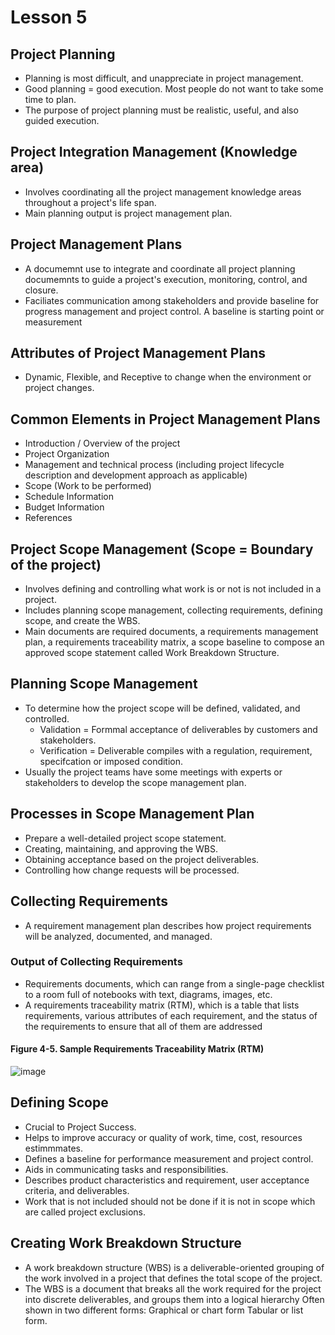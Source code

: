 # Lesson 5

## Project Planning
- Planning is most difficult, and unappreciate in project management.
- Good planning = good execution. Most people do not want to take some time to plan.
- The purpose of project planning must be realistic, useful, and also guided execution.

## Project Integration Management (Knowledge area)
- Involves coordinating all the project management knowledge areas throughout a project's life span.
- Main planning output is project management plan.

## Project Management Plans
- A documemnt use to integrate and coordinate all project planning documemnts to guide a project's execution, monitoring, control, and closure.
- Faciliates communication among stakeholders and provide baseline for progress management and project control. A baseline is starting point or measurement 

## Attributes of Project Management Plans
- Dynamic, Flexible, and Receptive to change when the environment or project changes.

## Common Elements in Project Management Plans
- Introduction / Overview of the project
- Project Organization
- Management and technical process (including project lifecycle description and development approach as applicable)
- Scope (Work to be performed)
- Schedule Information
- Budget Information
- References

## Project Scope Management (Scope = Boundary of the project)
- Involves defining and controlling what work is or not is not included in a project.
- Includes planning scope management, collecting requirements, defining scope, and create the WBS.
- Main documents are required documents, a requirements management plan, a requirements traceability matrix, a scope baseline to compose an approved scope statement called Work Breakdown Structure.

## Planning Scope Management
- To determine how the project scope will be defined, validated, and controlled.
  - Validation = Formmal acceptance of deliverables by customers and stakeholders.
  - Verification = Deliverable compiles with a regulation, requirement, specifcation or imposed condition.
- Usually the project teams have some meetings with experts or stakeholders to develop the scope management plan.

## Processes in Scope Management Plan
- Prepare a well-detailed project scope statement.
- Creating, maintaining, and approving the WBS.
- Obtaining acceptance based on the project deliverables.
- Controlling how change requests will be processed.

## Collecting Requirements
- A requirement management plan describes how project requirements will be analyzed, documented, and managed.

### Output of Collecting Requirements
- Requirements documents, which can range from a single-page checklist to a room full of notebooks with text, diagrams, images, etc.
- A requirements traceability matrix (RTM), which is a table that lists requirements, various attributes of each requirement, and the status of the requirements to ensure that all of them are addressed

#### Figure 4-5. Sample Requirements Traceability Matrix (RTM)
![image](https://github.com/TheDaniel3131/project-management-notes-and-others/assets/71692327/a4078ba5-c16b-415a-840f-049df0dd152e)

## Defining Scope
- Crucial to Project Success.
- Helps to improve accuracy or quality of work, time, cost, resources estimmmates.
- Defines a baseline for performance measurement and project control.
- Aids in communicating tasks and responsibilities.
- Describes product characteristics and requirement, user acceptance criteria, and deliverables.
- Work that is not included should not be done if it is not in scope which are called project exclusions.

## Creating Work Breakdown Structure
- A work breakdown structure (WBS) is a deliverable-oriented grouping of the work involved in a project that defines the total scope of the project.
- The WBS is a document that breaks all the work required for the project into discrete deliverables, and groups them into a logical hierarchy Often shown in two different forms: Graphical or chart form Tabular or list form.


